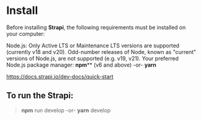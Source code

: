# Install
Before installing **Strapi**, the following requirements must be installed on your computer:

Node.js: Only Active LTS or Maintenance LTS versions are supported (currently v18 and v20). Odd-number releases of Node, known as "current" versions of Node.js, are not supported (e.g. v19, v21).
Your preferred Node.js package manager:
**npm**** (v6 and above)
-or-
**yarn**

https://docs.strapi.io/dev-docs/quick-start

## To run the Strapi:
> **npm** run develop
-or-
> **yarn** develop
